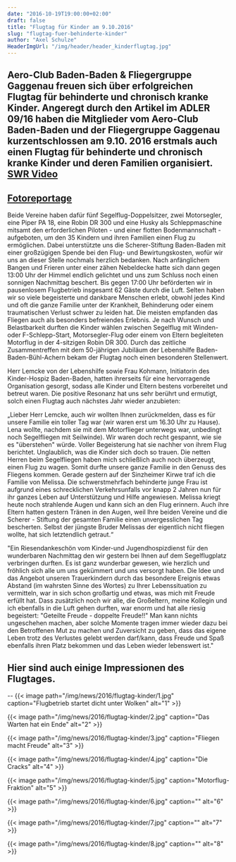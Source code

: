 ```yaml
---
date: "2016-10-19T19:00:00+02:00"
draft: false
title: "Flugtag für Kinder am 9.10.2016"
slug: "flugtag-fuer-behinderte-kinder"
author: "Axel Schulze"
HeaderImgUrl: "/img/header/header_kinderflugtag.jpg"
---
```

Aero-Club Baden-Baden & Fliegergruppe Gaggenau freuen sich über erfolgreichen Flugtag für behinderte und chronisch kranke Kinder.<!--more-->
Angeregt durch den Artikel im ADLER 09/16 haben die Mitglieder vom Aero-Club Baden-Baden und der Fliegergruppe Gaggenau kurzentschlossen am 9.10. 2016 erstmals auch einen Flugtag für behinderte und chronisch kranke Kinder und deren Familien organisiert.<br>
[SWR  Video](http://swrmediathek.de/player.htm?show=4549f9f0-8e51-11e6-8e1e-005056a12b4c)  
--
<a href="#fotoreportage">Fotoreportage</a> <br>
--
Beide Vereine haben dafür fünf Segelflug-Doppelsitzer, zwei Motorsegler, eine Piper PA 18, eine Robin DR 300 und eine Husky als Schleppmaschine mitsamt den erforderlichen Piloten - und einer flotten Bodenmannschaft -aufgeboten, um den 35 Kindern und ihren Familien einen Flug zu ermöglichen. Dabei unterstützte uns die Scherer-Stiftung Baden-Baden mit einer großzügigen Spende bei den Flug- und Bewirtungskosten, wofür wir uns an dieser Stelle nochmals herzlich bedanken.
Nach anfänglichem Bangen und Frieren unter einer zähen Nebeldecke hatte sich dann gegen 13:00 Uhr der Himmel endlich gelichtet und uns zum Schluss noch einen sonnigen Nachmittag beschert. Bis gegen 17:00 Uhr beförderten wir in pausenlosem Flugbetrieb insgesamt 62 Gäste durch die Luft. Selten haben wir so viele begeisterte und dankbare Menschen erlebt, obwohl jedes Kind und oft die ganze Familie unter der Krankheit, Behinderung oder einem traumatischen Verlust schwer zu leiden hat. Die meisten empfanden das Fliegen auch als besonders befreiendes Erlebnis. Je nach Wunsch und Belastbarkeit durften die Kinder wählen zwischen Segelflug mit Winden- oder F-Schlepp-Start, Motorsegler-Flug oder einem von Eltern begleiteten Motorflug in der 4-sitzigen Robin DR 300. 
Durch das zeitliche Zusammentreffen mit dem 50-jährigen Jubiläum der Lebenshilfe Baden-Baden-Bühl-Achern bekam der Flugtag noch einen besonderen Stellenwert. 

Herr Lemcke von der Lebenshilfe sowie Frau Kohmann, Initiatorin des Kinder-Hospiz Baden-Baden, hatten ihrerseits für eine hervorragende Organisation gesorgt, sodass alle Kinder und Eltern bestens vorbereitet und betreut waren.
Die positive Resonanz hat uns sehr berührt und ermutigt, solch einen Flugtag auch nächstes Jahr wieder anzubieten:

„Lieber Herr Lemcke,
auch wir wollten Ihnen zurückmelden, dass es für unsere Familie ein toller Tag war (wir waren erst um 16.30 Uhr zu Hause). Lena wollte, nachdem sie mit dem Motorflieger unterwegs war, unbedingt noch Segelfliegen mit Seilwinde). Wir waren doch recht gespannt, wie sie es "überstehen" würde.
Voller Begeisterung hat sie nachher von ihrem Flug berichtet. Unglaublich, was die Kinder sich doch so trauen. Die netten Herren beim Segelfliegen haben mich schließlich auch noch überzeugt, einen Flug zu wagen. Somit durfte unsere ganze Familie in den Genuss des Fliegens kommen.
Gerade gestern auf der Sinzheimer Kirwe traf ich die Familie von Melissa. Die schwerstmehrfach behinderte junge Frau ist aufgrund eines schrecklichen Verkehrsunfalls vor knapp 2 Jahren nun für ihr ganzes Leben auf Unterstützung und Hilfe angewiesen. 
Melissa kriegt heute noch strahlende Augen und kann sich an den Flug erinnern. Auch ihre Eltern hatten gestern Tränen in den Augen, weil Ihre beiden Vereine und die Scherer - Stiftung der gesamten Familie einen unvergesslichen Tag bescherten. Selbst der jüngste Bruder Melissas der eigentlich nicht fliegen wollte, hat sich letztendlich getraut.“

"Ein Riesendankeschön vom Kinder-und Jugendhospizdienst für den wunderbaren Nachmittag den wir gestern bei Ihnen auf dem Segelflugplatz verbringen durften. Es ist ganz wunderbar gewesen, wie herzlich und fröhlich sich alle um uns gekümmert und uns versorgt haben.
Die Idee und das Angebot unseren Trauerkindern durch das besondere Ereignis etwas Abstand (im wahrsten Sinne des Wortes) zu Ihrer Lebenssituation zu vermitteln, war in sich schon großartig und etwas, was mich mit Freude erfüllt hat.
Dass zusätzlich noch wir alle, die Großeltern, meine Kollegin und ich ebenfalls in die Luft gehen durften, war enorm und hat alle riesig begeistert: "Geteilte Freude - doppelte Freude!!"
Man kann nichts ungeschehen machen, aber solche Momente tragen immer wieder dazu bei den Betroffenen Mut zu machen und Zuversicht zu geben, dass das eigene Leben trotz des Verlustes gelebt werden darf/kann, dass Freude und Spaß ebenfalls ihren Platz bekommen und das Leben wieder lebenswert ist."
<p></p>
<h2 id="fotoreportage">Hier sind auch einige Impressionen des Flugtages. </h2>
--
{{< image path="/img/news/2016/flugtag-kinder/1.jpg" caption="Flugbetrieb startet dicht unter Wolken" alt="1" >}}
<p></p>
{{< image path="/img/news/2016/flugtag-kinder/2.jpg" caption="Das Warten hat ein Ende" alt="2" >}}
<p></p>
{{< image path="/img/news/2016/flugtag-kinder/3.jpg" caption="Fliegen macht Freude" alt="3" >}}
<p></p>
{{< image path="/img/news/2016/flugtag-kinder/4.jpg" caption="Die Cracks" alt="4" >}}
<p></p>
{{< image path="/img/news/2016/flugtag-kinder/5.jpg" caption="Motorflug-Fraktion" alt="5" >}}
<p></p>
{{< image path="/img/news/2016/flugtag-kinder/6.jpg" caption="" alt="6" >}}
<p></p>
{{< image path="/img/news/2016/flugtag-kinder/7.jpg" caption="" alt="7" >}}
<p></p>
{{< image path="/img/news/2016/flugtag-kinder/8.jpg" caption="" alt="8" >}}
